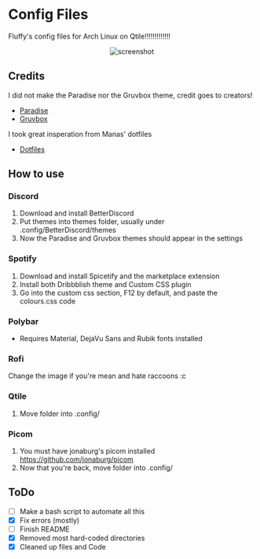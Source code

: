# Config Files

Fluffy's config files for Arch Linux on Qtile!!!!!!!!!!!!!

<div align="center">
    <img src="https://i.redd.it/a89igasc8hj91.png" alt="screenshot">
</div>

## Credits

I did not make the Paradise nor the Gruvbox theme, credit goes to creators!

- [Paradise](https://github.com/Manas140/paradise)
- [Gruvbox](https://github.com/morhetz/gruvbox)

I took great insperation from Manas' dotfiles
- [Dotfiles](https://github.com/Manas140/dotfiles)

## How to use

### Discord

1. Download and install BetterDiscord
2. Put themes into themes folder, usually under .config/BetterDiscord/themes
3. Now the Paradise and Gruvbox themes should appear in the settings

### Spotify

1. Download and install Spicetify and the marketplace extension
2. Install both Dribbblish theme and Custom CSS plugin
3. Go into the custom css section, F12 by default, and paste the colours.css code

### Polybar

- Requires Material, DejaVu Sans and Rubik fonts installed

### Rofi

Change the image if you're mean and hate raccoons :c

### Qtile

1. Move folder into .config/

### Picom

1. You must have jonaburg's picom installed 
    https://github.com/jonaburg/picom
2. Now that you're back, move folder into .config/

## ToDo

- [ ] Make a bash script to automate all this
- [x] Fix errors (mostly)
- [ ] Finish README
- [x] Removed most hard-coded directories
- [x] Cleaned up files and Code
